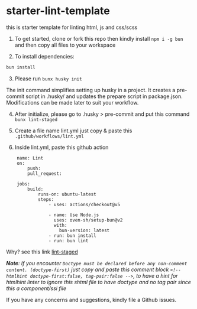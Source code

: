 # starter-lint-template
this is starter template for linting html, js and css/scss

1. To get started, clone or fork this repo then kindly install `npm i -g bun` and then copy all files to your workspace

2. To install dependencies:

```bash
bun install
```
3. Please run `bunx husky init`

The init command simplifies setting up husky in a project. It creates a pre-commit script in .husky/ and updates the prepare script in package.json. Modifications can be made later to suit your workflow.

4. After initialize, please go to .husky > pre-commit and put this command `bunx lint-staged`

5. Create a file name lint.yml just copy & paste this `.github/workflows/lint.yml`

6. Inside lint.yml, paste this github action

```Lint
    name: Lint
    on:
        push:
        pull_request:

    jobs: 
        build: 
            runs-on: ubuntu-latest 
            steps: 
                - uses: actions/checkout@v5

                - name: Use Node.js
                  uses: oven-sh/setup-bun@v2
                  with:
                    bun-version: latest
                - run: bun install
                - run: bun lint
```

Why? see this link [lint-staged](https://github.com/lint-staged/lint-staged?tab=readme-ov-file#why)

_**Note**: If you encounter `Doctype must be declared before any non-comment content. (doctype-first)` just copy and paste this comment block `<!-- htmlhint doctype-first:false, tag-pair:false -->`, to have a hint for htmlhint linter to ignore this shtml file to have doctype and no tag pair since this a component/ssi file_

If you have any concerns and suggestions, kindly file a Github issues.
